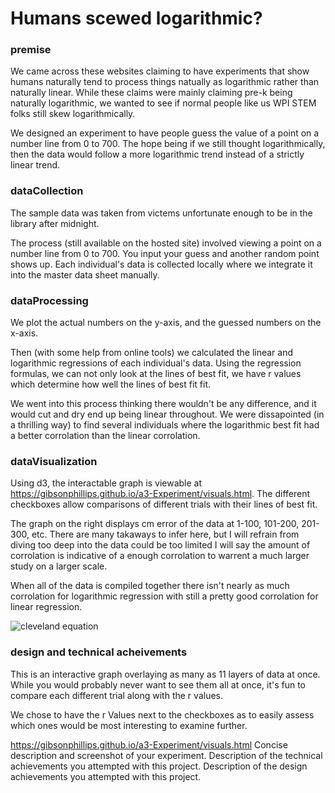 # Humans scewed logarithmic?

### premise

We came across these websites claiming to have experiments that show humans naturally tend to process things natually as logarithmic rather than naturally linear. While these claims were mainly claiming pre-k being naturally logarithmic, we wanted to see if normal people like us WPI STEM folks still skew logarithmically. 

We designed an experiment to have people guess the value of a point on a number line from 0 to 700. The hope being if we still thought logarithmically, then the data would follow a more logarithmic trend instead of a strictly linear trend. 

### dataCollection

The sample data was taken from victems unfortunate enough to be in the library after midnight. 

The process (still available on the hosted site) involved viewing a point on a number line from 0 to 700. You input your guess and another random point shows up. Each individual's data is collected locally where we integrate it into the master data sheet manually. 

### dataProcessing
We plot the actual numbers on the y-axis, and the guessed numbers on the x-axis. 

Then (with some help from online tools) we calculated the linear and logarithmic regressions of each individual's data. Using the regression formulas, we can not only look at the lines of best fit, we have r values which determine how well the lines of best fit fit. 

We went into this process thinking there wouldn't be any difference, and it would cut and dry end up being linear throughout. We were dissapointed (in a thrilling way) to find several individuals where the logarithmic best fit had a better corrolation than the linear corrolation. 

### dataVisualization

Using d3, the interactable graph is viewable at https://gibsonphillips.github.io/a3-Experiment/visuals.html. The different checkboxes allow comparisons of different trials with their lines of best fit. 

The graph on the right displays cm error of the data at 1-100, 101-200, 201-300, etc. 
There are many takaways to infer here, but I will refrain from diving too deep into the data could be too limited I will say the amount of corrolation is indicative of a enough corrolation to warrent a much larger study on a larger scale. 

When all of the data is compiled together there isn't nearly as much corrolation for logarithmic regression with still a pretty good corrolation for linear regression. 

![cleveland equation](img/cleveland-equation.png)

### design and technical acheivements

This is an interactive graph overlaying as many as 11 layers of data at once. While you would probably never want to see them all at once, it's fun to compare each different trial along with the r values. 

We chose to have the r Values next to the checkboxes as to easily assess which ones would be most interesting to examine further. 

https://gibsonphillips.github.io/a3-Experiment/visuals.html
Concise description and screenshot of your experiment.
Description of the technical achievements you attempted with this project.
Description of the design achievements you attempted with this project.
